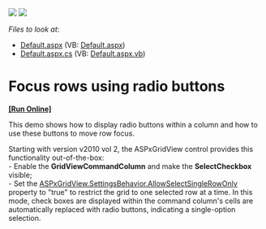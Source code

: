 <!-- default badges list -->
[![](https://img.shields.io/badge/Open_in_DevExpress_Support_Center-FF7200?style=flat-square&logo=DevExpress&logoColor=white)](https://supportcenter.devexpress.com/ticket/details/E135)
[![](https://img.shields.io/badge/📖_How_to_use_DevExpress_Examples-e9f6fc?style=flat-square)](https://docs.devexpress.com/GeneralInformation/403183)
<!-- default badges end -->
<!-- default file list -->
*Files to look at*:

* [Default.aspx](./CS/WebSite/Default.aspx) (VB: [Default.aspx](./VB/WebSite/Default.aspx))
* [Default.aspx.cs](./CS/WebSite/Default.aspx.cs) (VB: [Default.aspx.vb](./VB/WebSite/Default.aspx.vb))
<!-- default file list end -->
# Focus rows using radio buttons
<!-- run online -->
**[[Run Online]](https://codecentral.devexpress.com/e135)**
<!-- run online end -->


<p>This demo shows how to display radio buttons within a column and how to use these buttons to move row focus.</p><p>Starting with version v2010 vol 2, the ASPxGridView control provides this functionality out-of-the-box:<br />
- Enable the <strong>GridViewCommandColumn</strong> and make the <strong>SelectCheckbox</strong> visible;<br />
- Set the <a href="http://documentation.devexpress.com/#AspNet/DevExpressWebASPxGridViewASPxGridViewBehaviorSettings_AllowSelectSingleRowOnlytopic"><u>ASPxGridView.SettingsBehavior.AllowSelectSingleRowOnly</u></a> property to "true" to restrict the grid to one selected row at a time. In this mode, check boxes are displayed within the command column's cells are automatically replaced with radio buttons, indicating a single-option selection.</p>

<br/>


